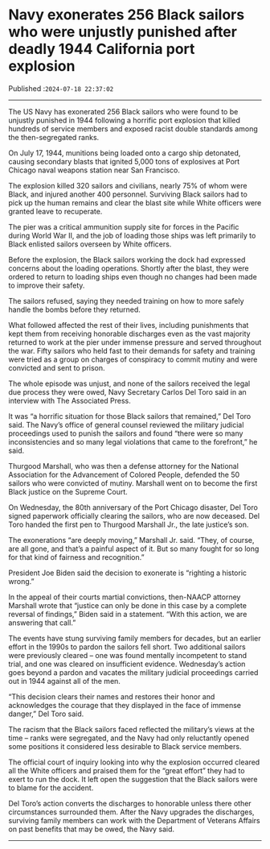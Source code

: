# Navy exonerates 256 Black sailors who were unjustly punished after deadly 1944 California port explosion

Published :`2024-07-18 22:37:02`

---

The US Navy has exonerated 256 Black sailors who were found to be unjustly punished in 1944 following a horrific port explosion that killed hundreds of service members and exposed racist double standards among the then-segregated ranks.

On July 17, 1944, munitions being loaded onto a cargo ship detonated, causing secondary blasts that ignited 5,000 tons of explosives at Port Chicago naval weapons station near San Francisco.

The explosion killed 320 sailors and civilians, nearly 75% of whom were Black, and injured another 400 personnel. Surviving Black sailors had to pick up the human remains and clear the blast site while White officers were granted leave to recuperate.

The pier was a critical ammunition supply site for forces in the Pacific during World War II, and the job of loading those ships was left primarily to Black enlisted sailors overseen by White officers.

Before the explosion, the Black sailors working the dock had expressed concerns about the loading operations. Shortly after the blast, they were ordered to return to loading ships even though no changes had been made to improve their safety.

The sailors refused, saying they needed training on how to more safely handle the bombs before they returned.

What followed affected the rest of their lives, including punishments that kept them from receiving honorable discharges even as the vast majority returned to work at the pier under immense pressure and served throughout the war. Fifty sailors who held fast to their demands for safety and training were tried as a group on charges of conspiracy to commit mutiny and were convicted and sent to prison.

The whole episode was unjust, and none of the sailors received the legal due process they were owed, Navy Secretary Carlos Del Toro said in an interview with The Associated Press.

It was “a horrific situation for those Black sailors that remained,” Del Toro said. The Navy’s office of general counsel reviewed the military judicial proceedings used to punish the sailors and found “there were so many inconsistencies and so many legal violations that came to the forefront,” he said.

Thurgood Marshall, who was then a defense attorney for the National Association for the Advancement of Colored People, defended the 50 sailors who were convicted of mutiny. Marshall went on to become the first Black justice on the Supreme Court.

On Wednesday, the 80th anniversary of the Port Chicago disaster, Del Toro signed paperwork officially clearing the sailors, who are now deceased. Del Toro handed the first pen to Thurgood Marshall Jr., the late justice’s son.

The exonerations “are deeply moving,” Marshall Jr. said. “They, of course, are all gone, and that’s a painful aspect of it. But so many fought for so long for that kind of fairness and recognition.”

President Joe Biden said the decision to exonerate is “righting a historic wrong.”

In the appeal of their courts martial convictions, then-NAACP attorney Marshall wrote that “justice can only be done in this case by a complete reversal of findings,” Biden said in a statement. “With this action, we are answering that call.”

The events have stung surviving family members for decades, but an earlier effort in the 1990s to pardon the sailors fell short. Two additional sailors were previously cleared – one was found mentally incompetent to stand trial, and one was cleared on insufficient evidence. Wednesday’s action goes beyond a pardon and vacates the military judicial proceedings carried out in 1944 against all of the men.

“This decision clears their names and restores their honor and acknowledges the courage that they displayed in the face of immense danger,” Del Toro said.

The racism that the Black sailors faced reflected the military’s views at the time – ranks were segregated, and the Navy had only reluctantly opened some positions it considered less desirable to Black service members.

The official court of inquiry looking into why the explosion occurred cleared all the White officers and praised them for the “great effort” they had to exert to run the dock. It left open the suggestion that the Black sailors were to blame for the accident.

Del Toro’s action converts the discharges to honorable unless there other circumstances surrounded them. After the Navy upgrades the discharges, surviving family members can work with the Department of Veterans Affairs on past benefits that may be owed, the Navy said.

---


